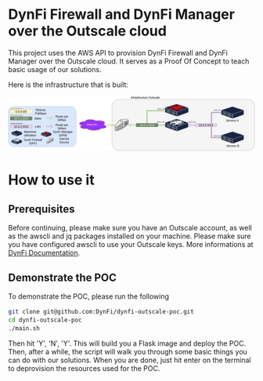 # DynFi Firewall and DynFi Manager over the Outscale cloud

This project uses the AWS API to provision DynFi Firewall and DynFi Manager over the Outscale cloud.
It serves as a Proof Of Concept to teach basic usage of our solutions.

Here is the infrastructure that is built:

![Cloud Infrastructure](images/cloud_infrastructure.drawio.png)

# How to use it

## Prerequisites

Before continuing, please make sure you have an Outscale account, as well as the awscli and jq packages installed on your machine.
Please make sure you have configured awscli to use your Outscale keys.
More informations at [DynFi Documentation](https://dynfi.com/documentations/dynfi-outscale/).

## Demonstrate the POC

To demonstrate the POC, please run the following

``` sh
git clone git@github.com:DynFi/dynfi-outscale-poc.git
cd dynfi-outscale-poc
./main.sh
```

Then hit 'Y', 'N', 'Y'. This will build you a Flask image and deploy the POC.
Then, after a while, the script will walk you through some basic things you can do with our solutions.
When you are done, just hit enter on the terminal to deprovision the resources used for the POC.
